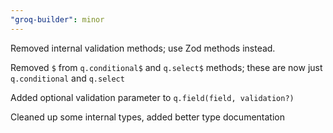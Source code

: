 ```yaml
---
"groq-builder": minor
---
```


Removed internal validation methods; use Zod methods instead.

Removed `$` from `q.conditional$` and `q.select$` methods; these are now just `q.conditional` and `q.select`

Added optional validation parameter to `q.field(field, validation?)`

Cleaned up some internal types, added better type documentation
